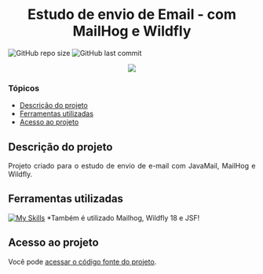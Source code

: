# <h1 align="center"> Estudo de envio de Email - com MailHog e Wildfly </h1>
![GitHub repo size](https://img.shields.io/github/repo-size/PedroQueiroz1/EstudoDeEnvioDeEmail2?style=plastic)
![GitHub last commit](https://img.shields.io/github/last-commit/PedroQueiroz1/EstudoDeEnvioDeEmail2?style=plastic)

<p align="center">
   <img src="http://img.shields.io/static/v1?label=STATUS&message=FINALIZADO&color=RED&style=for-the-badge" #vitrinedev/>
</p>

### Tópicos 

- [Descrição do projeto](#descrição-do-projeto)
- [Ferramentas utilizadas](#ferramentas-utilizadas)
- [Acesso ao projeto](#acesso-ao-projeto)

## Descrição do projeto 

<p align="justify">
  Projeto criado para o estudo de envio de e-mail com JavaMail, MailHog e Wildfly.
 
## Ferramentas utilizadas
[![My Skills](https://skillicons.dev/icons?i=java,html)](https://skillicons.dev)
 *Também é utilizado Mailhog, Wildfly 18 e JSF!
  
## Acesso ao projeto

Você pode [acessar o código fonte do projeto](https://github.com/PedroQueiroz1/EstudoDeEnvioDeEmail2).
